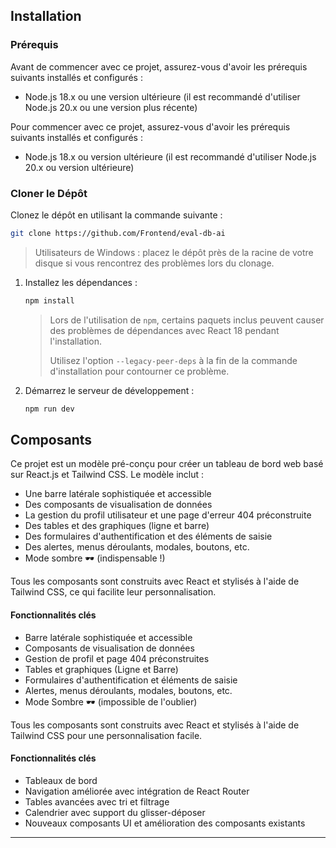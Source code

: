 ## Installation

### Prérequis

Avant de commencer avec ce projet, assurez-vous d'avoir les prérequis suivants installés et configurés :

- Node.js 18.x ou une version ultérieure (il est recommandé d'utiliser Node.js 20.x ou une version plus récente)

Pour commencer avec ce projet, assurez-vous d'avoir les prérequis suivants installés et configurés :

- Node.js 18.x ou version ultérieure (il est recommandé d'utiliser Node.js 20.x ou version ultérieure)

### Cloner le Dépôt
Clonez le dépôt en utilisant la commande suivante :

```bash
git clone https://github.com/Frontend/eval-db-ai
```

> Utilisateurs de Windows : placez le dépôt près de la racine de votre disque si vous rencontrez des problèmes lors du clonage.

1. Installez les dépendances :
    ```bash
    npm install
    ```
    > Lors de l'utilisation de `npm`, certains paquets inclus peuvent causer des problèmes de dépendances avec React 18 pendant l'installation.
    >
    > Utilisez l'option `--legacy-peer-deps` à la fin de la commande d'installation pour contourner ce problème.

2. Démarrez le serveur de développement :
    ```bash
    npm run dev
    ```

## Composants

Ce projet est un modèle pré-conçu pour créer un tableau de bord web basé sur React.js et Tailwind CSS. Le modèle inclut :

- Une barre latérale sophistiquée et accessible
- Des composants de visualisation de données
- La gestion du profil utilisateur et une page d'erreur 404 préconstruite
- Des tables et des graphiques (ligne et barre)
- Des formulaires d'authentification et des éléments de saisie
- Des alertes, menus déroulants, modales, boutons, etc.
- Mode sombre 🕶️ (indispensable !)

Tous les composants sont construits avec React et stylisés à l'aide de Tailwind CSS, ce qui facilite leur personnalisation.

#### Fonctionnalités clés

- Barre latérale sophistiquée et accessible
- Composants de visualisation de données
- Gestion de profil et page 404 préconstruites
- Tables et graphiques (Ligne et Barre)
- Formulaires d'authentification et éléments de saisie
- Alertes, menus déroulants, modales, boutons, etc.
- Mode Sombre 🕶️ (impossible de l'oublier)

Tous les composants sont construits avec React et stylisés à l'aide de Tailwind CSS pour une personnalisation facile.

#### Fonctionnalités clés
- Tableaux de bord 
- Navigation améliorée avec intégration de React Router
- Tables avancées avec tri et filtrage
- Calendrier avec support du glisser-déposer
- Nouveaux composants UI et amélioration des composants existants

---
